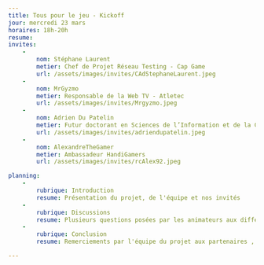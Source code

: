 ```yaml
---
title: Tous pour le jeu - Kickoff
jour: mercredi 23 mars 
horaires: 18h-20h
resume: 
invites:
    - 
        nom: Stéphane Laurent
        metier: Chef de Projet Réseau Testing - Cap Game
        url: /assets/images/invites/CAdStephaneLaurent.jpeg
    - 
        nom: MrGyzmo
        metier: Responsable de la Web TV - Atletec
        url: /assets/images/invites/Mrgyzmo.jpeg
    -
        nom: Adrien Du Patelin
        metier: Futur doctorant en Sciences de l’Information et de la Communication
        url: /assets/images/invites/adriendupatelin.jpeg
    -
        nom: AlexandreTheGamer
        metier: Ambassadeur HandiGamers
        url: /assets/images/invites/rcAlex92.jpeg

planning:
    -
        rubrique: Introduction
        resume: Présentation du projet, de l'équipe et nos invités
    -
        rubrique: Discussions
        resume: Plusieurs questions posées par les animateurs aux différents invités. Mais aussi par les spectateurs du tchat.
    -
        rubrique: Conclusion
        resume: Remerciements par l'équipe du projet aux partenaires , invités.

---
```


